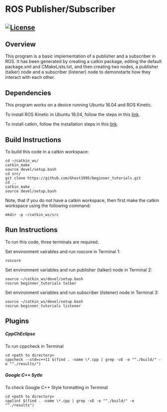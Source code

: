 # ROS Publisher/Subscriber
[![License](https://img.shields.io/badge/License-BSD%203--Clause-blue.svg)](https://opensource.org/licenses/BSD-3-Clause)
---

## Overview
This program is a basic implementation of a publisher and a subscriber in ROS. It has been generated by creating a catkin package, editing the default package.xml and CMakeLists.txt, and then creating two nodes, a publisher (talker) node and a subscriber (listener) node to demonstarte how they interact with each other.

## Dependencies
This program works on a device running Ubuntu 16.04 and ROS Kinetic.

To install ROS Kinetic in Ubuntu 16.04, follow the steps in this [link](http://wiki.ros.org/kinetic/Installation/Ubuntu).

To install catkin, follow the installation steps in this [link](http://wiki.ros.org/catkin).

## Build Instructions

To build this code in a catkin workspace:
```
cd ~/catkin_ws/
catkin_make
source devel/setup.bash
cd src/
git clone https://github.com/Ghost1995/beginner_tutorials.git
cd ..
catkin_make
source devel/setup.bash
```
Note, that if you do not have a catkin workspace, then first make the catkin workspace using the following command:
```
mkdir -p ~/catkin_ws/src
```

## Run Instructions

To run this code, three terminals are required.

Set environment vairables and run roscore in Terminal 1:
```
roscore
```
Set environment variables and run publisher (talker) node in Terminal 2:
```
source ~/catkin_ws/devel/setup.bash
rosrun beginner_tutorials talker
```
Set environment variables and run subscriber (listener) node in Terminal 3:
```
source ~/catkin_ws/devel/setup.bash
rosrun beginner_tutorials listener
```

## Plugins
##### CppChEclipse
To run cppcheck in Terminal
```
cd <path to directory>
cppcheck --std=c++11 $(find . -name \*.cpp | grep -vE -e "^./build/" -e "^./results/")
```
##### Google C++ Sytle
To check Google C++ Style formatting in Terminal
```
cd <path to directory>
cpplint $(find . -name \*.cpp | grep -vE -e "^./build/" -e "^./results")
```
